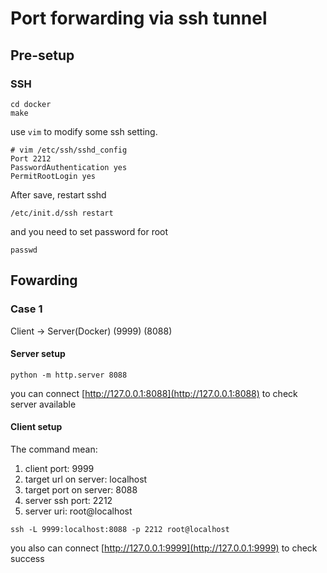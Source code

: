 # Port forwarding via ssh tunnel

## Pre-setup

### SSH

```shell
cd docker
make
```

use `vim` to modify some ssh setting.  

```
# vim /etc/ssh/sshd_config
Port 2212
PasswordAuthentication yes
PermitRootLogin yes
```

After save, restart sshd  

```shell
/etc/init.d/ssh restart
```

and you need to set password for root  

```shell
passwd
```

## Fowarding

### Case 1

Client -> Server(Docker)
(9999)     (8088)

#### Server setup

```shell
python -m http.server 8088
```

you can connect [http://127.0.0.1:8088](http://127.0.0.1:8088) to check server available  

#### Client setup

The command mean:  
1. client port: 9999
2. target url on server: localhost
3. target port on server: 8088
4. server ssh port: 2212
5. server uri: root@localhost

```shell
ssh -L 9999:localhost:8088 -p 2212 root@localhost
```

you also can connect [http://127.0.0.1:9999](http://127.0.0.1:9999) to check success  
